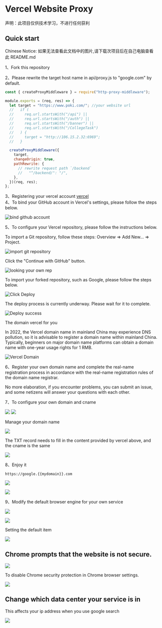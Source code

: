 # Vercel Website Proxy

声明：此项目仅供技术学习，不进行任何获利

## Quick start

Chinese Notice: 如果无法查看此文档中的图片,请下载次项目后在自己电脑查看此 README.md

1、Fork this repository

2、Please rewrite the target host name in api/proxy.js to "google.com" by default.

```js
const { createProxyMiddleware } = require("http-proxy-middleware");

module.exports = (req, res) => {
  let target = "https://www.poki.com/"; //your website url
  //   if (
  //     req.url.startsWith("/api") ||
  //     req.url.startsWith("/auth") ||
  //     req.url.startsWith("/banner") ||
  //     req.url.startsWith("/CollegeTask")
  //   ) {
  //     target = "http://106.15.2.32:6969";
  //   }

  createProxyMiddleware({
    target,
    changeOrigin: true,
    pathRewrite: {
      // rewrite request path `/backend`
      //   "^/backend/": "/",
    },
  })(req, res);
};
```

3、Registering your vercel account [vercel](https://vercel.com/)  
4、To bind your GitHub account in Vercel's settings, please follow the steps below.

![bind github account](./asset/224318.jpg)

5、To configure your Vercel repository, please follow the instructions below.

To import a Git repository, follow these steps: Overview => Add New... => Project.

![import git repository](./asset/224748.jpg)

Click the "Continue with GitHub" button.

![looking your own rep](./asset/225212.jpg)

To import your forked repository, such as Google, please follow the steps below.

![Click Deploy](./asset/225542.jpg)

The deploy process is currently underway. Please wait for it to complete.

![Deploy success](./asset/225816.jpg)

The domain vercel for you

In 2022, the Vercel domain name in mainland China may experience DNS pollution, so it is advisable to register a domain name within mainland China. Typically, beginners on major domain name platforms can obtain a domain name with one-year usage rights for 1 RMB.

![Vercel Domain](./asset/230030.jpg)

6、Register your own domain name and complete the real-name registration process in accordance with the real-name registration rules of the domain name registrar.

No more elaboration, if you encounter problems, you can submit an issue, and some netizens will answer your questions with each other.

7、To configure your own domain and cname

![](./asset/230712.jpg)
![](./asset/231001.jpg)

Manage your domain name

![](./asset/231513.jpg)

The TXT record needs to fill in the content provided by vercel above, and the cname is the same

![](./asset/231835.jpg)

8、Enjoy it

`https://google.{{mydomain}}.com`

![](./asset/232007.jpg)

![](./asset/232111.jpg)

9、Modify the default browser engine for your own service

![](./asset/232617.jpg)

![](./asset/232857.jpg)

Setting the default item

![](./asset/232826.jpg)

## Chrome prompts that the website is not secure.

![](./asset/031826.jpg)

To disable Chrome security protection in Chrome browser settings.

![](./asset/032114.jpg)

## Change which data center your service is in

This affects your ip address when you use google search

![](./asset/233500.jpg)
